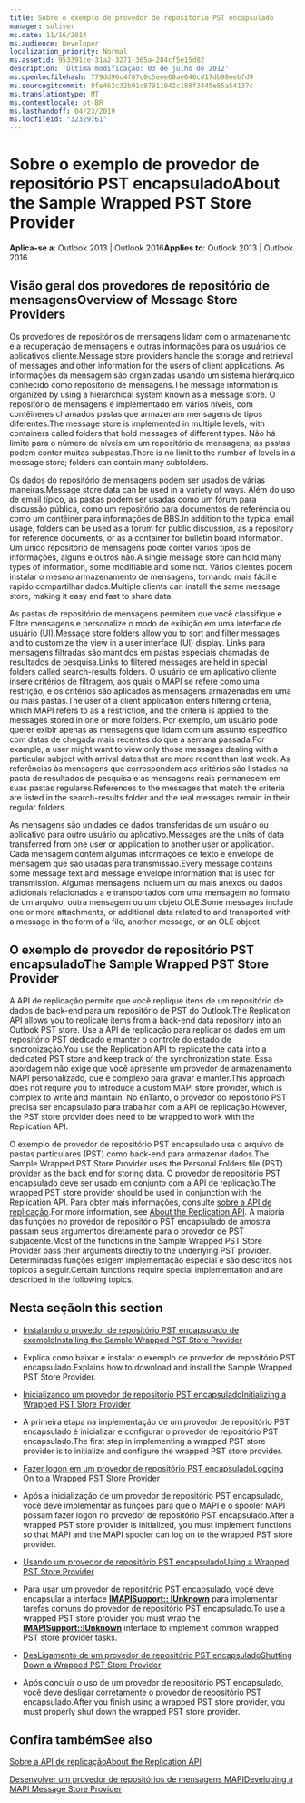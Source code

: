 ```yaml
---
title: Sobre o exemplo de provedor de repositório PST encapsulado
manager: soliver
ms.date: 11/16/2014
ms.audience: Developer
localization_priority: Normal
ms.assetid: 953391ce-31a2-3271-365a-284cf5e15d82
description: 'Última modificação: 03 de julho de 2012'
ms.openlocfilehash: 779dd96c4f07c0c5eee60ae046cd17db98eebfd9
ms.sourcegitcommit: 8fe462c32b91c87911942c188f3445e85a54137c
ms.translationtype: MT
ms.contentlocale: pt-BR
ms.lasthandoff: 04/23/2019
ms.locfileid: "32329761"
---
```

# <a name="about-the-sample-wrapped-pst-store-provider"></a><span data-ttu-id="d455e-103">Sobre o exemplo de provedor de repositório PST encapsulado</span><span class="sxs-lookup"><span data-stu-id="d455e-103">About the Sample Wrapped PST Store Provider</span></span>

 
  
<span data-ttu-id="d455e-104">**Aplica-se a**: Outlook 2013 | Outlook 2016</span><span class="sxs-lookup"><span data-stu-id="d455e-104">**Applies to**: Outlook 2013 | Outlook 2016</span></span> 
  
## <a name="overview-of-message-store-providers"></a><span data-ttu-id="d455e-105">Visão geral dos provedores de repositório de mensagens</span><span class="sxs-lookup"><span data-stu-id="d455e-105">Overview of Message Store Providers</span></span>

<span data-ttu-id="d455e-106">Os provedores de repositórios de mensagens lidam com o armazenamento e a recuperação de mensagens e outras informações para os usuários de aplicativos cliente.</span><span class="sxs-lookup"><span data-stu-id="d455e-106">Message store providers handle the storage and retrieval of messages and other information for the users of client applications.</span></span> <span data-ttu-id="d455e-107">As informações da mensagem são organizadas usando um sistema hierárquico conhecido como repositório de mensagens.</span><span class="sxs-lookup"><span data-stu-id="d455e-107">The message information is organized by using a hierarchical system known as a message store.</span></span> <span data-ttu-id="d455e-108">O repositório de mensagens é implementado em vários níveis, com contêineres chamados pastas que armazenam mensagens de tipos diferentes.</span><span class="sxs-lookup"><span data-stu-id="d455e-108">The message store is implemented in multiple levels, with containers called folders that hold messages of different types.</span></span> <span data-ttu-id="d455e-109">Não há limite para o número de níveis em um repositório de mensagens; as pastas podem conter muitas subpastas.</span><span class="sxs-lookup"><span data-stu-id="d455e-109">There is no limit to the number of levels in a message store; folders can contain many subfolders.</span></span>
  
<span data-ttu-id="d455e-110">Os dados do repositório de mensagens podem ser usados de várias maneiras.</span><span class="sxs-lookup"><span data-stu-id="d455e-110">Message store data can be used in a variety of ways.</span></span> <span data-ttu-id="d455e-111">Além do uso de email típico, as pastas podem ser usadas como um fórum para discussão pública, como um repositório para documentos de referência ou como um contêiner para informações de BBS.</span><span class="sxs-lookup"><span data-stu-id="d455e-111">In addition to the typical email usage, folders can be used as a forum for public discussion, as a repository for reference documents, or as a container for bulletin board information.</span></span> <span data-ttu-id="d455e-112">Um único repositório de mensagens pode conter vários tipos de informações, alguns e outros não.</span><span class="sxs-lookup"><span data-stu-id="d455e-112">A single message store can hold many types of information, some modifiable and some not.</span></span> <span data-ttu-id="d455e-113">Vários clientes podem instalar o mesmo armazenamento de mensagens, tornando mais fácil e rápido compartilhar dados.</span><span class="sxs-lookup"><span data-stu-id="d455e-113">Multiple clients can install the same message store, making it easy and fast to share data.</span></span>
  
<span data-ttu-id="d455e-114">As pastas de repositório de mensagens permitem que você classifique e Filtre mensagens e personalize o modo de exibição em uma interface de usuário (UI).</span><span class="sxs-lookup"><span data-stu-id="d455e-114">Message store folders allow you to sort and filter messages and to customize the view in a user interface (UI) display.</span></span> <span data-ttu-id="d455e-115">Links para mensagens filtradas são mantidos em pastas especiais chamadas de resultados de pesquisa.</span><span class="sxs-lookup"><span data-stu-id="d455e-115">Links to filtered messages are held in special folders called search-results folders.</span></span> <span data-ttu-id="d455e-116">O usuário de um aplicativo cliente insere critérios de filtragem, aos quais o MAPI se refere como uma restrição, e os critérios são aplicados às mensagens armazenadas em uma ou mais pastas.</span><span class="sxs-lookup"><span data-stu-id="d455e-116">The user of a client application enters filtering criteria, which MAPI refers to as a restriction, and the criteria is applied to the messages stored in one or more folders.</span></span> <span data-ttu-id="d455e-117">Por exemplo, um usuário pode querer exibir apenas as mensagens que lidam com um assunto específico com datas de chegada mais recentes do que a semana passada.</span><span class="sxs-lookup"><span data-stu-id="d455e-117">For example, a user might want to view only those messages dealing with a particular subject with arrival dates that are more recent than last week.</span></span> <span data-ttu-id="d455e-118">As referências às mensagens que correspondem aos critérios são listadas na pasta de resultados de pesquisa e as mensagens reais permanecem em suas pastas regulares.</span><span class="sxs-lookup"><span data-stu-id="d455e-118">References to the messages that match the criteria are listed in the search-results folder and the real messages remain in their regular folders.</span></span>
  
<span data-ttu-id="d455e-119">As mensagens são unidades de dados transferidas de um usuário ou aplicativo para outro usuário ou aplicativo.</span><span class="sxs-lookup"><span data-stu-id="d455e-119">Messages are the units of data transferred from one user or application to another user or application.</span></span> <span data-ttu-id="d455e-120">Cada mensagem contém algumas informações de texto e envelope de mensagem que são usadas para transmissão.</span><span class="sxs-lookup"><span data-stu-id="d455e-120">Every message contains some message text and message envelope information that is used for transmission.</span></span> <span data-ttu-id="d455e-121">Algumas mensagens incluem um ou mais anexos ou dados adicionais relacionados a e transportados com uma mensagem no formato de um arquivo, outra mensagem ou um objeto OLE.</span><span class="sxs-lookup"><span data-stu-id="d455e-121">Some messages include one or more attachments, or additional data related to and transported with a message in the form of a file, another message, or an OLE object.</span></span>
  
## <a name="the-sample-wrapped-pst-store-provider"></a><span data-ttu-id="d455e-122">O exemplo de provedor de repositório PST encapsulado</span><span class="sxs-lookup"><span data-stu-id="d455e-122">The Sample Wrapped PST Store Provider</span></span>

<span data-ttu-id="d455e-123">A API de replicação permite que você replique itens de um repositório de dados de back-end para um repositório de PST do Outlook.</span><span class="sxs-lookup"><span data-stu-id="d455e-123">The Replication API allows you to replicate items from a back-end data repository into an Outlook PST store.</span></span> <span data-ttu-id="d455e-124">Use a API de replicação para replicar os dados em um repositório PST dedicado e manter o controle do estado de sincronização.</span><span class="sxs-lookup"><span data-stu-id="d455e-124">You use the Replication API to replicate the data into a dedicated PST store and keep track of the synchronization state.</span></span> <span data-ttu-id="d455e-125">Essa abordagem não exige que você apresente um provedor de armazenamento MAPI personalizado, que é complexo para gravar e manter.</span><span class="sxs-lookup"><span data-stu-id="d455e-125">This approach does not require you to introduce a custom MAPI store provider, which is complex to write and maintain.</span></span> <span data-ttu-id="d455e-126">No enTanto, o provedor do repositório PST precisa ser encapsulado para trabalhar com a API de replicação.</span><span class="sxs-lookup"><span data-stu-id="d455e-126">However, the PST store provider does need to be wrapped to work with the Replication API.</span></span>
  
<span data-ttu-id="d455e-127">O exemplo de provedor de repositório PST encapsulado usa o arquivo de pastas particulares (PST) como back-end para armazenar dados.</span><span class="sxs-lookup"><span data-stu-id="d455e-127">The Sample Wrapped PST Store Provider uses the Personal Folders file (PST) provider as the back end for storing data.</span></span> <span data-ttu-id="d455e-128">O provedor de repositório PST encapsulado deve ser usado em conjunto com a API de replicação.</span><span class="sxs-lookup"><span data-stu-id="d455e-128">The wrapped PST store provider should be used in conjunction with the Replication API.</span></span> <span data-ttu-id="d455e-129">Para obter mais informações, consulte [sobre a API de replicação](about-the-replication-api.md).</span><span class="sxs-lookup"><span data-stu-id="d455e-129">For more information, see [About the Replication API](about-the-replication-api.md).</span></span> <span data-ttu-id="d455e-130">A maioria das funções no provedor de repositório PST encapsulado de amostra passam seus argumentos diretamente para o provedor de PST subjacente.</span><span class="sxs-lookup"><span data-stu-id="d455e-130">Most of the functions in the Sample Wrapped PST Store Provider pass their arguments directly to the underlying PST provider.</span></span> <span data-ttu-id="d455e-131">Determinadas funções exigem implementação especial e são descritos nos tópicos a seguir.</span><span class="sxs-lookup"><span data-stu-id="d455e-131">Certain functions require special implementation and are described in the following topics.</span></span>
  
## <a name="in-this-section"></a><span data-ttu-id="d455e-132">Nesta seção</span><span class="sxs-lookup"><span data-stu-id="d455e-132">In this section</span></span>

- [<span data-ttu-id="d455e-133">Instalando o provedor de repositório PST encapsulado de exemplo</span><span class="sxs-lookup"><span data-stu-id="d455e-133">Installing the Sample Wrapped PST Store Provider</span></span>](installing-the-sample-wrapped-pst-store-provider.md)
    
- <span data-ttu-id="d455e-134">Explica como baixar e instalar o exemplo de provedor de repositório PST encapsulado.</span><span class="sxs-lookup"><span data-stu-id="d455e-134">Explains how to download and install the Sample Wrapped PST Store Provider.</span></span>
    
- [<span data-ttu-id="d455e-135">Inicializando um provedor de repositório PST encapsulado</span><span class="sxs-lookup"><span data-stu-id="d455e-135">Initializing a Wrapped PST Store Provider</span></span>](initializing-a-wrapped-pst-store-provider.md)
    
- <span data-ttu-id="d455e-136">A primeira etapa na implementação de um provedor de repositório PST encapsulado é inicializar e configurar o provedor de repositório PST encapsulado.</span><span class="sxs-lookup"><span data-stu-id="d455e-136">The first step in implementing a wrapped PST store provider is to initialize and configure the wrapped PST store provider.</span></span>
    
- [<span data-ttu-id="d455e-137">Fazer logon em um provedor de repositório PST encapsulado</span><span class="sxs-lookup"><span data-stu-id="d455e-137">Logging On to a Wrapped PST Store Provider</span></span>](logging-on-to-a-wrapped-pst-store-provider.md)
    
- <span data-ttu-id="d455e-138">Após a inicialização de um provedor de repositório PST encapsulado, você deve implementar as funções para que o MAPI e o spooler MAPI possam fazer logon no provedor de repositório PST encapsulado.</span><span class="sxs-lookup"><span data-stu-id="d455e-138">After a wrapped PST store provider is initialized, you must implement functions so that MAPI and the MAPI spooler can log on to the wrapped PST store provider.</span></span>
    
- [<span data-ttu-id="d455e-139">Usando um provedor de repositório PST encapsulado</span><span class="sxs-lookup"><span data-stu-id="d455e-139">Using a Wrapped PST Store Provider</span></span>](using-a-wrapped-pst-store-provider.md)
    
- <span data-ttu-id="d455e-140">Para usar um provedor de repositório PST encapsulado, você deve encapsular a interface **[IMAPISupport:: IUnknown](imapisupportiunknown.md)** para implementar tarefas comuns do provedor de repositório PST encapsulado.</span><span class="sxs-lookup"><span data-stu-id="d455e-140">To use a wrapped PST store provider you must wrap the **[IMAPISupport::IUnknown](imapisupportiunknown.md)** interface to implement common wrapped PST store provider tasks.</span></span> 
    
- [<span data-ttu-id="d455e-141">DesLigamento de um provedor de repositório PST encapsulado</span><span class="sxs-lookup"><span data-stu-id="d455e-141">Shutting Down a Wrapped PST Store Provider</span></span>](shutting-down-a-wrapped-pst-store-provider.md)
    
- <span data-ttu-id="d455e-142">Após concluir o uso de um provedor de repositório PST encapsulado, você deve desligar corretamente o provedor de repositório PST encapsulado.</span><span class="sxs-lookup"><span data-stu-id="d455e-142">After you finish using a wrapped PST store provider, you must properly shut down the wrapped PST store provider.</span></span>
    
## <a name="see-also"></a><span data-ttu-id="d455e-143">Confira também</span><span class="sxs-lookup"><span data-stu-id="d455e-143">See also</span></span>



[<span data-ttu-id="d455e-144">Sobre a API de replicação</span><span class="sxs-lookup"><span data-stu-id="d455e-144">About the Replication API</span></span>](about-the-replication-api.md)
  
[<span data-ttu-id="d455e-145">Desenvolver um provedor de repositórios de mensagens MAPI</span><span class="sxs-lookup"><span data-stu-id="d455e-145">Developing a MAPI Message Store Provider</span></span>](developing-a-mapi-message-store-provider.md)

